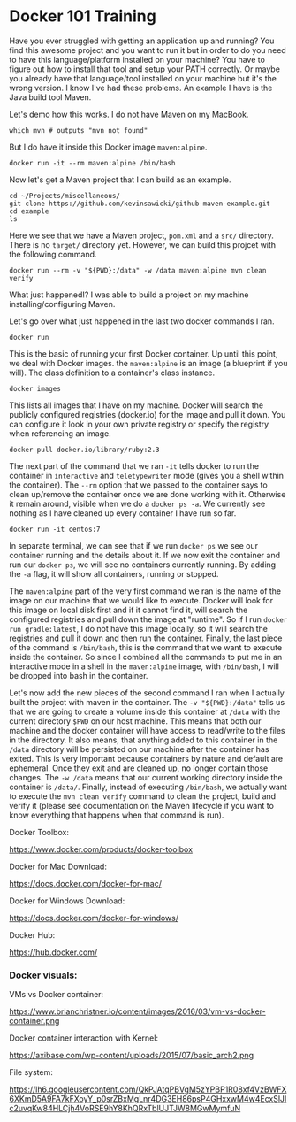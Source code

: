 # Docker 101 Training

Have you ever struggled with getting an application up and running? You find
this awesome project and you want to run it but in order to do you need to have
this language/platform installed on your machine? You have to figure out how to
install that tool and setup your PATH correctly. Or maybe you already have that
language/tool installed on your machine but it's the wrong version. I know I've
had these problems. An example I have is the Java build tool Maven.

Let's demo how this works. I do not have Maven on my MacBook.

    which mvn # outputs "mvn not found"

But I do have it inside this Docker image `maven:alpine`.

    docker run -it --rm maven:alpine /bin/bash

Now let's get a Maven project that I can build as an example.

    cd ~/Projects/miscellaneous/
    git clone https://github.com/kevinsawicki/github-maven-example.git
    cd example
    ls

Here we see that we have a Maven project, `pom.xml` and a `src/` directory.
There is no `target/` directory yet. However, we can build this projcet with
the following command.

    docker run --rm -v "${PWD}:/data" -w /data maven:alpine mvn clean verify

What just happened!? I was able to build a project on my machine
installing/configuring Maven.

Let's go over what just happened in the last two docker commands I ran.

    docker run

This is the basic of running your first Docker container. Up until this point,
we deal with Docker images. the `maven:alpine` is an image (a blueprint if you
will). The class definition to a container's class instance.

    docker images

This lists all images that I have on my machine. Docker will search the
publicly configured registries (docker.io) for the image and pull it down. You
can configure it look in your own private registry or specify the registry when
referencing an image.

    docker pull docker.io/library/ruby:2.3

The next part of the command that we ran `-it` tells docker to run the
container in `interactive` and `teletypewriter` mode (gives you a shell within
the container). The `--rm` option that we passed to the container says to clean
up/remove the container once we are done working with it. Otherwise it remain
around, visible when we do a `docker ps -a`. We currently see nothing as I have
cleaned up every container I have run so far.

    docker run -it centos:7

In separate terminal, we can see that if we run `docker ps` we see our
container running and the details about it. If we now exit the container and
run our `docker ps`, we will see no containers currently running. By adding the
`-a` flag, it will show all containers, running or stopped.

The `maven:alpine` part of the very first command we ran is the name of the
image on our machine that we would like to execute. Docker will look for this
image on local disk first and if it cannot find it, will search the configured
registries and pull down the image at "runtime". So if I run `docker run
gradle:latest`, I do not have this image locally, so it will search the
registries and pull it down and then run the container. Finally, the last piece
of the command is `/bin/bash`, this is the command that we want to execute
inside the container. So since I combined all the commands to put me in an
interactive mode in a shell in the `maven:alpine` image, with `/bin/bash`, I
will be dropped into bash in the container.

Let's now add the new pieces of the second command I ran when I actually built
the project with maven in the container. The `-v "${PWD}:/data"` tells us that
we are going to create a volume inside this container at `/data` with the
current directory `$PWD` on our host machine. This means that both our machine
and the docker container will have access to read/write to the files in the
directory. It also means, that anything added to this container in the `/data`
directory will be persisted on our machine after the container has exited. This
is very important because containers by nature and default are ephemeral. Once
they exit and are cleaned up, no longer contain those changes. The `-w /data`
means that our current working directory inside the container is `/data/`.
Finally, instead of executing `/bin/bash`, we actually want to execute the `mvn
clean verify` command to clean the project, build and verify it (please see
documentation on the Maven lifecycle if you want to know everything that
happens when that command is run).

Docker Toolbox:

https://www.docker.com/products/docker-toolbox

Docker for Mac Download:

https://docs.docker.com/docker-for-mac/

Docker for Windows Download:

https://docs.docker.com/docker-for-windows/

Docker Hub:

https://hub.docker.com/

### Docker visuals:

VMs vs Docker container:

https://www.brianchristner.io/content/images/2016/03/vm-vs-docker-container.png

Docker container interaction with Kernel:

https://axibase.com/wp-content/uploads/2015/07/basic_arch2.png

File system:

https://lh6.googleusercontent.com/QkPJAtqPBVgM5zYPBP1R08xf4VzBWFX6XKmD5A9FA7kFXoyY_p0srZBxMgLnr4DG3EH86psP4GHxxwM4w4EcxSlJIc2uvqKw84HLCjh4VoRSE9hY8KhQRxTblUJTJW8MGwMymfuN
